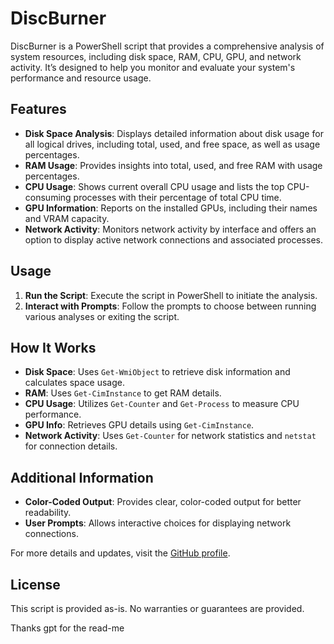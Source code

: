 # DiscBurner

DiscBurner is a PowerShell script that provides a comprehensive analysis of system resources, including disk space, RAM, CPU, GPU, and network activity. It’s designed to help you monitor and evaluate your system's performance and resource usage.

## Features

- **Disk Space Analysis**: Displays detailed information about disk usage for all logical drives, including total, used, and free space, as well as usage percentages.
- **RAM Usage**: Provides insights into total, used, and free RAM with usage percentages.
- **CPU Usage**: Shows current overall CPU usage and lists the top CPU-consuming processes with their percentage of total CPU time.
- **GPU Information**: Reports on the installed GPUs, including their names and VRAM capacity.
- **Network Activity**: Monitors network activity by interface and offers an option to display active network connections and associated processes.

## Usage

1. **Run the Script**: Execute the script in PowerShell to initiate the analysis.
2. **Interact with Prompts**: Follow the prompts to choose between running various analyses or exiting the script.

## How It Works

- **Disk Space**: Uses `Get-WmiObject` to retrieve disk information and calculates space usage.
- **RAM**: Uses `Get-CimInstance` to get RAM details.
- **CPU Usage**: Utilizes `Get-Counter` and `Get-Process` to measure CPU performance.
- **GPU Info**: Retrieves GPU details using `Get-CimInstance`.
- **Network Activity**: Uses `Get-Counter` for network statistics and `netstat` for connection details.

## Additional Information

- **Color-Coded Output**: Provides clear, color-coded output for better readability.
- **User Prompts**: Allows interactive choices for displaying network connections.

For more details and updates, visit the [GitHub profile](https://github.com/DeadDove13).

## License

This script is provided as-is. No warranties or guarantees are provided.


Thanks gpt for the read-me

